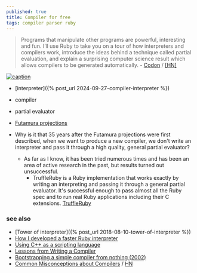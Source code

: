 ```yaml
---
published: true
title: Compiler for free
tags: compiler parser ruby
---
```

> Programs that manipulate other programs are powerful, interesting and fun. I’ll use Ruby to take you on a tour of how interpreters and compilers work, introduce the ideas behind a technique called partial evaluation, and explain a surprising computer science result which allows compilers to be generated automatically. - [Codon](https://codon.com/compilers-for-free) / [\[HN\]](https://news.ycombinator.com/item?id=18994232)

[![caption](https://sbaziotis.com/images/misconceptions_dragon.jpg)](https://sbaziotis.com/compilers/common-misconceptions-about-compilers.html)

- [interpreter]({% post_url 2024-09-27-compiler-interpreter %})
- compiler
- partial evaluator
- [Futamura projections](https://en.wikipedia.org/wiki/Partial_evaluation)



- Why is it that 35 years after the Futamura projections were first described, when we want to produce a new compiler, we don't write an interpreter and pass it through a high quality, general partial evaluator?
	- As far as I know, it has been tried numerous times and has been an area of active research in the past, but results turned out unsuccessful.
		- TruffleRuby is a Ruby implementation that works exactly by writing an interpreting and passing it through a general partial evaluator. It's successful enough to pass almost all the Ruby spec and to run real Ruby applications including their C extensions.
        [TruffleRuby](https://github.com/oracle/truffleruby)

### see also
- [Tower of interpreter]({% post_url 2018-08-10-tower-of-interpreter %})
- [How I developed a faster Ruby interpreter](https://developers.redhat.com/articles/2022/11/22/how-i-developed-faster-ruby-interpreter#)
- [Using C++ as a scripting language](https://fwsgonzo.medium.com/using-c-as-a-scripting-language-part-5-d60b87556562)
- [Lessons from Writing a Compiler](https://news.ycombinator.com/item?id=32100880)
- [Bootstrapping a simple compiler from nothing (2002)](https://news.ycombinator.com/item?id=39011100)
- [Common Misconceptions about Compilers](https://sbaziotis.com/compilers/common-misconceptions-about-compilers.html) / [HN ](https://news.ycombinator.com/item?id=42372617)
